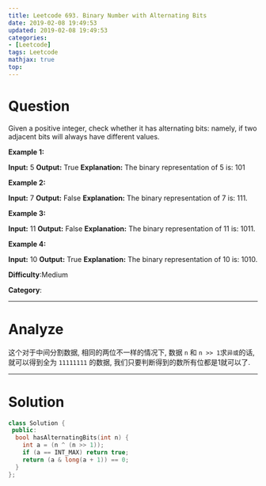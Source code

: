 ```yaml
---
title: Leetcode 693. Binary Number with Alternating Bits
date: 2019-02-08 19:49:53
updated: 2019-02-08 19:49:53
categories: 
- [Leetcode]
tags: Leetcode
mathjax: true
top:
---
```


# Question

Given a positive integer, check whether it has alternating bits: namely, if two adjacent bits will always have different values.

**Example 1:**  

**Input:** 5
**Output:** True
**Explanation:**
The binary representation of 5 is: 101

**Example 2:**  

**Input:** 7
**Output:** False
**Explanation:**
The binary representation of 7 is: 111.

**Example 3:**  

**Input:** 11
**Output:** False
**Explanation:**
The binary representation of 11 is: 1011.

**Example 4:**  

**Input:** 10
**Output:** True
**Explanation:**
The binary representation of 10 is: 1010.

**Difficulty**:Medium

**Category**:

<!-- more -->

------------

# Analyze

这个对于中间分割数据, 相同的两位不一样的情况下, 数据 `n` 和 `n >> 1`求`异或`的话, 就可以得到全为 `11111111` 的数据, 我们只要判断得到的数所有位都是1就可以了.

------------

# Solution

```cpp
class Solution {
 public:
  bool hasAlternatingBits(int n) {
    int a = (n ^ (n >> 1));
    if (a == INT_MAX) return true;
    return (a & long(a + 1)) == 0;
  }
};
```